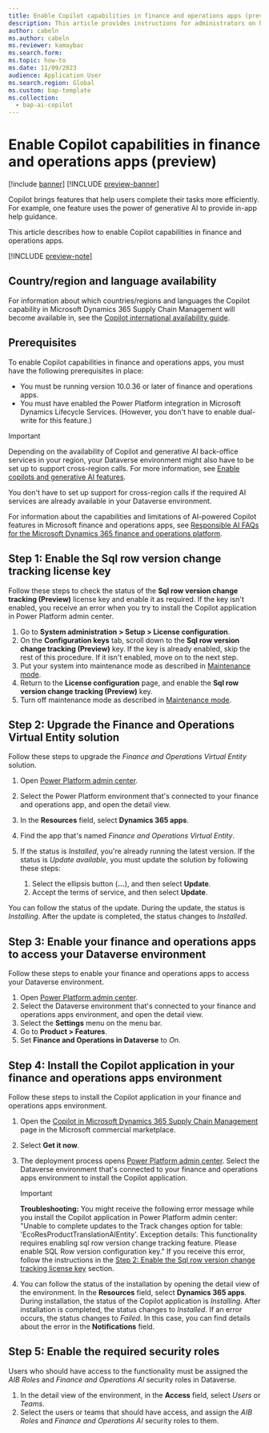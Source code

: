 ```yaml
---
title: Enable Copilot capabilities in finance and operations apps (preview)
description: This article provides instructions for administrators on how to enable Copilot capabilities in finance and operations apps
author: cabeln
ms.author: cabeln
ms.reviewer: kamaybac
ms.search.form:
ms.topic: how-to
ms.date: 11/09/2023
audience: Application User
ms.search.region: Global
ms.custom: bap-template
ms.collection:
  - bap-ai-copilot
---
```


# Enable Copilot capabilities in finance and operations apps (preview)

[!include [banner](../includes/banner.md)]
[!INCLUDE [preview-banner](../../../supply-chain/includes/preview-banner.md)]

Copilot brings features that help users complete their tasks more efficiently. For example, one feature uses the power of generative AI to provide in-app help guidance.

This article describes how to enable Copilot capabilities in finance and operations apps.

[!INCLUDE [preview-note](../../../supply-chain/includes/preview-note.md)]

## Country/region and language availability

For information about which countries/regions and languages the Copilot capability in Microsoft Dynamics 365 Supply Chain Management will become available in, see the [Copilot international availability guide](https://dynamics.microsoft.com/availability-reports/copilotreport/).

## Prerequisites

To enable Copilot capabilities in finance and operations apps, you must have the following prerequisites in place:

- You must be running version 10.0.36 or later of finance and operations apps.
- You must have enabled the Power Platform integration in Microsoft Dynamics Lifecycle Services. (However, you don't have to enable dual-write for this feature.)

> [!IMPORTANT]
> Depending on the availability of Copilot and generative AI back-office services in your region, your Dataverse environment might also have to be set up to support cross-region calls. For more information, see [Enable copilots and generative AI features](/power-platform/admin/geographical-availability-copilot).
>
> You don't have to set up support for cross-region calls if the required AI services are already available in your Dataverse environment.
>
> For information about the capabilities and limitations of AI-powered Copilot features in Microsoft finance and operations apps, see [Responsible AI FAQs for the Microsoft Dynamics 365 finance and operations platform](../responsible-ai/responsible-ai-overview.md).

## <a name="enable-sql-key"></a>Step 1: Enable the Sql row version change tracking license key

Follow these steps to check the status of the **Sql row version change tracking (Preview)** license key and enable it as required. If the key isn't enabled, you receive an error when you try to install the Copilot application in Power Platform admin center.

1. Go to **System administration \> Setup \> License configuration**.
1. On the **Configuration keys** tab, scroll down to the **Sql row version change tracking (Preview)** key. If the key is already enabled, skip the rest of this procedure. If it isn't enabled, move on to the next step.
1. Put your system into maintenance mode as described in [Maintenance mode](../sysadmin/maintenance-mode.md).
1. Return to the **License configuration** page, and enable the **Sql row version change tracking (Preview)** key.
1. Turn off maintenance mode as described in [Maintenance mode](../sysadmin/maintenance-mode.md).

## Step 2: Upgrade the Finance and Operations Virtual Entity solution

Follow these steps to upgrade the *Finance and Operations Virtual Entity* solution.

1. Open [Power Platform admin center](https://admin.powerplatform.microsoft.com/).
1. Select the Power Platform environment that's connected to your finance and operations app, and open the detail view.
1. In the **Resources** field, select **Dynamics 365 apps**.
1. Find the app that's named *Finance and Operations Virtual Entity*.
1. If the status is *Installed*, you're already running the latest version. If the status is *Update available*, you must update the solution by following these steps:

    1. Select the ellipsis button (**&hellip;**), and then select **Update**.
    1. Accept the terms of service, and then select **Update**.

You can follow the status of the update. During the update, the status is *Installing*. After the update is completed, the status changes to *Installed*.

## Step 3: Enable your finance and operations apps to access your Dataverse environment

Follow these steps to enable your finance and operations apps to access your Dataverse environment.

1. Open [Power Platform admin center](https://admin.powerplatform.microsoft.com/).
1. Select the Dataverse environment that's connected to your finance and operations apps environment, and open the detail view.
1. Select the **Settings** menu on the menu bar.
1. Go to **Product \> Features**.
1. Set **Finance and Operations in Dataverse** to *On*.

## Step 4: Install the Copilot application in your finance and operations apps environment

Follow these steps to install the Copilot application in your finance and operations apps environment.

1. Open the [Copilot in Microsoft Dynamics 365 Supply Chain Management](https://aka.ms/dynamicsfnocopilot_scmaiapp) page in the Microsoft commercial marketplace.
1. Select **Get it now**.
1. The deployment process opens [Power Platform admin center](https://admin.powerplatform.microsoft.com/). Select the Dataverse environment that's connected to your finance and operations apps environment to install the Copilot application.

    > [!IMPORTANT]
    > **Troubleshooting:** You might receive the following error message while you install the Copilot application in Power Platform admin center: "Unable to complete updates to the Track changes option for table: 'EcoResProductTranslationAIEntity'. Exception details: This functionality requires enabling sql row version change tracking feature. Please enable SQL Row version configuration key." If you receive this error, follow the instructions in the [Step 2: Enable the Sql row version change tracking license key](#enable-sql-key) section.

1. You can follow the status of the installation by opening the detail view of the environment. In the **Resources** field, select **Dynamics 365 apps**. During installation, the status of the Copilot application is *Installing*. After installation is completed, the status changes to *Installed*. If an error occurs, the status changes to *Failed*. In this case, you can find details about the error in the **Notifications** field.

## Step 5: Enable the required security roles

Users who should have access to the functionality must be assigned the *AIB Roles* and *Finance and Operations AI* security roles in Dataverse.

1. In the detail view of the environment, in the **Access** field, select *Users* or *Teams*.
2. Select the users or teams that should have access, and assign the *AIB Roles* and *Finance and Operations AI* security roles to them.
